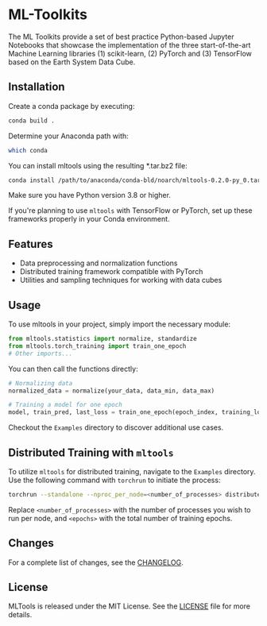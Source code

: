 # ML-Toolkits

The ML Toolkits provide a set of best practice Python-based Jupyter Notebooks that showcase the implementation of the three start-of-the-art Machine Learning libraries (1) scikit-learn, (2) PyTorch and (3) TensorFlow based on the Earth System Data Cube.

## Installation

Create a conda package by executing: 
```bash
conda build .
```

Determine your Anaconda path with:
```bash
which conda
```

You can install mltools using the resulting *.tar.bz2 file:
```bash
conda install /path/to/anaconda/conda-bld/noarch/mltools-0.2.0-py_0.tar.bz2
```

Make sure you have Python version 3.8 or higher.

If you're planning to use `mltools` with TensorFlow or PyTorch, set up these frameworks properly in your Conda environment. 

## Features

- Data preprocessing and normalization functions
- Distributed training framework compatible with PyTorch
- Utilities and sampling techniques for working with data cubes

## Usage

To use mltools in your project, simply import the necessary module:

```python
from mltools.statistics import normalize, standardize
from mltools.torch_training import train_one_epoch
# Other imports...
```

You can then call the functions directly:

```python
# Normalizing data
normalized_data = normalize(your_data, data_min, data_max)

# Training a model for one epoch
model, train_pred, last_loss = train_one_epoch(epoch_index, training_loader, model, loss_fn, optimizer, device)
```

Checkout the `Examples` directory to discover additional use cases.

## Distributed Training with `mltools`

To utilize `mltools` for distributed training, navigate to the `Examples` directory. Use the following command with `torchrun` to initiate the process:

```bash
torchrun --standalone --nproc_per_node=<number_of_processes> distributed_training.py <epochs>
```

Replace `<number_of_processes>` with the number of processes you wish to run per node, and `<epochs>` with the total number of training epochs.

## Changes

For a complete list of changes, see the [CHANGELOG](https://github.com/deepesdl/ML-Toolkits/blob/develop/CHANGELOG.md).

## License

MLTools is released under the MIT License. See the [LICENSE](https://github.com/deepesdl/ML-Toolkits/blob/develop/LICENSE) file for more details.
